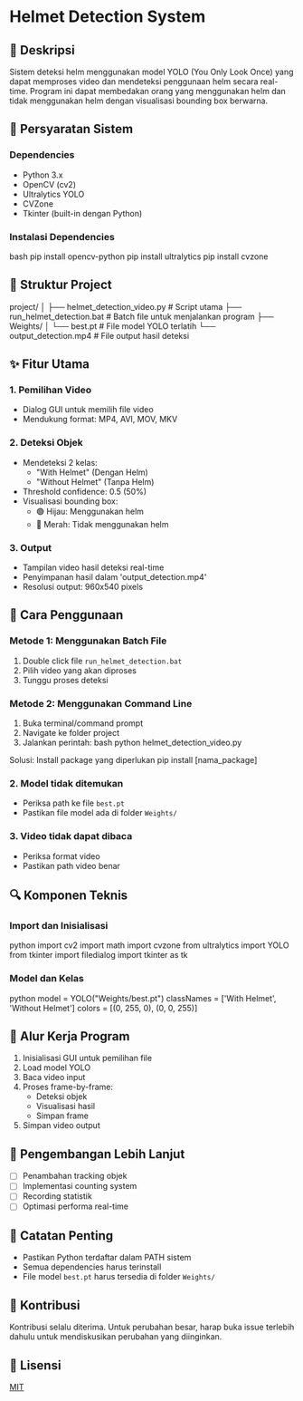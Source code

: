 # Helmet Detection System

## 📝 Deskripsi

Sistem deteksi helm menggunakan model YOLO (You Only Look Once) yang dapat memproses video dan mendeteksi penggunaan helm secara real-time. Program ini dapat membedakan orang yang menggunakan helm dan tidak menggunakan helm dengan visualisasi bounding box berwarna.

## 🔧 Persyaratan Sistem

### Dependencies

- Python 3.x
- OpenCV (cv2)
- Ultralytics YOLO
- CVZone
- Tkinter (built-in dengan Python)

### Instalasi Dependencies

bash
pip install opencv-python
pip install ultralytics
pip install cvzone

## 📁 Struktur Project

project/
│
├── helmet_detection_video.py # Script utama
├── run_helmet_detection.bat # Batch file untuk menjalankan program
├── Weights/
│ └── best.pt # File model YOLO terlatih
└── output_detection.mp4 # File output hasil deteksi

## ✨ Fitur Utama

### 1. Pemilihan Video

- Dialog GUI untuk memilih file video
- Mendukung format: MP4, AVI, MOV, MKV

### 2. Deteksi Objek

- Mendeteksi 2 kelas:
  - "With Helmet" (Dengan Helm)
  - "Without Helmet" (Tanpa Helm)
- Threshold confidence: 0.5 (50%)
- Visualisasi bounding box:
  - 🟢 Hijau: Menggunakan helm
  - 🔴 Merah: Tidak menggunakan helm

### 3. Output

- Tampilan video hasil deteksi real-time
- Penyimpanan hasil dalam 'output_detection.mp4'
- Resolusi output: 960x540 pixels

## 🚀 Cara Penggunaan

### Metode 1: Menggunakan Batch File

1. Double click file `run_helmet_detection.bat`
2. Pilih video yang akan diproses
3. Tunggu proses deteksi

### Metode 2: Menggunakan Command Line

1. Buka terminal/command prompt
2. Navigate ke folder project
3. Jalankan perintah:
   bash
   python helmet_detection_video.py

Solusi: Install package yang diperlukan
pip install [nama_package]

### 2. Model tidak ditemukan

- Periksa path ke file `best.pt`
- Pastikan file model ada di folder `Weights/`

### 3. Video tidak dapat dibaca

- Periksa format video
- Pastikan path video benar

## 🔍 Komponen Teknis

### Import dan Inisialisasi

python
import cv2
import math
import cvzone
from ultralytics import YOLO
from tkinter import filedialog
import tkinter as tk

### Model dan Kelas

python
model = YOLO("Weights/best.pt")
classNames = ['With Helmet', 'Without Helmet']
colors = [(0, 255, 0), (0, 0, 255)]

## 🔄 Alur Kerja Program

1. Inisialisasi GUI untuk pemilihan file
2. Load model YOLO
3. Baca video input
4. Proses frame-by-frame:
   - Deteksi objek
   - Visualisasi hasil
   - Simpan frame
5. Simpan video output

## 🚧 Pengembangan Lebih Lanjut

- [ ] Penambahan tracking objek
- [ ] Implementasi counting system
- [ ] Recording statistik
- [ ] Optimasi performa real-time

## 📝 Catatan Penting

- Pastikan Python terdaftar dalam PATH sistem
- Semua dependencies harus terinstall
- File model `best.pt` harus tersedia di folder `Weights/`

## 🤝 Kontribusi

Kontribusi selalu diterima. Untuk perubahan besar, harap buka issue terlebih dahulu untuk mendiskusikan perubahan yang diinginkan.

## 📜 Lisensi

[MIT](https://choosealicense.com/licenses/mit/)
